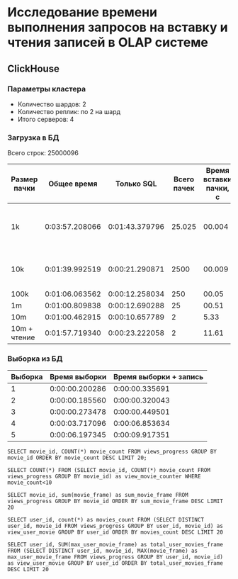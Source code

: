 # Исследование времени выполнения запросов на вставку и чтения записей в OLAP системе

## ClickHouse

### Параметры кластера
* Количество шардов: 2
* Количество реплик: по 2 на шард
* Итого серверов: 4

### Загрузка в БД
Всего строк: 25000096

| Размер пачки | Общее время    | Только SQL     | Всего пачек | Время вставки пачки, с | Post обработка                              |
|--------------|----------------|----------------|-------------|------------------------|---------------------------------------------|
| 1k           | 0:03:57.208066 | 0:01:43.379796 | 25.025      | 00.004                 | ещё что-то происходит в течении 10-15 минут |
| 10k          | 0:01:39.992519 | 0:00:21.290871 | 2500        | 00.009                 | ещё что-то происходит в течении  2-3 минут  |
| 100k         | 0:01:06.063562 | 0:00:12.258034 | 250         | 00.05                  | -                                           |
| 1m           | 0:01:00.809838 | 0:00:12.690288 | 25          | 00.51                  | -                                           |
| 10m          | 0:01:00.462915 | 0:00:10.657789 | 2           | 5.33                   | -                                           |
| 10m + чтение | 0:01:57.719340 | 0:00:23.222058 | 2           | 11.61                  | -                                           |


### Выборка из БД

| Выборка | Время выборки  | Время выборки + запись |
|---------|----------------|------------------------|
| 1       | 0:00:00.200286 | 0:00:00.335691         |
| 2       | 0:00:00.185560 | 0:00:00.320043         |
| 3       | 0:00:00.273478 | 0:00:00.449501         |
| 4       | 0:00:03.717096 | 0:00:06.853634         |
| 5       | 0:00:06.197345 | 0:00:09.917351         |


```Выборка 1
SELECT movie_id, COUNT(*) movie_count FROM views_progress GROUP BY movie_id ORDER BY movie_count DESC LIMIT 20;
```

```Выборка 2
SELECT COUNT(*) FROM (SELECT movie_id, COUNT(*) movie_count FROM views_progress GROUP BY movie_id) as view_movie_counter WHERE movie_count<10
```

```Выборка 3
SELECT movie_id, sum(movie_frame) as sum_movie_frame FROM views_progress GROUP BY movie_id ORDER BY sum_movie_frame DESC LIMIT 20
```

```Выборка 4
SELECT user_id, count(*) as movies_count FROM (SELECT DISTINCT user_id, movie_id FROM views_progress GROUP BY user_id, movie_id) as view_user_movie GROUP BY user_id ORDER BY movies_count DESC LIMIT 20
```

```Выборка 5
SELECT user_id, SUM(max_user_movie_frame) as total_user_movies_frame FROM (SELECT DISTINCT user_id, movie_id, MAX(movie_frame) as max_user_movie_frame FROM views_progress GROUP BY user_id, movie_id) as view_user_movie GROUP BY user_id ORDER BY total_user_movies_frame DESC LIMIT 20
```

